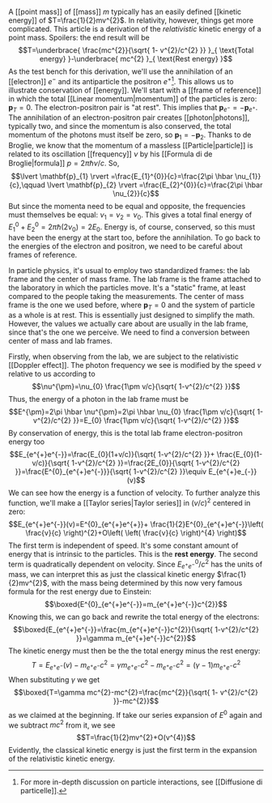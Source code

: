 A [[point mass]] of [[mass]] $m$ typically has an easily defined [[kinetic energy]] of $T=\frac{1}{2}mv^{2}$. In relativity, however, things get more complicated. This article is a derivation of the *relativistic* kinetic energy of a point mass. Spoilers: the end result will be
$$T=\underbrace{ \frac{mc^{2}}{\sqrt{ 1- v^{2}/c^{2} }} }_{ \text{Total energy} }-\underbrace{ mc^{2} }_{ \text{Rest energy} }$$
As the test bench for this derivation, we'll use the annihilation of an [[electron]] $e^{-}$ and its antiparticle the positron $e^{+}$[^1]. This allows us to illustrate conservation of [[energy]]. We'll start with a [[frame of reference]] in which the total [[Linear momentum|momentum]] of the particles is zero: $\mathbf{p}_{T}=0$. The electron-positron pair is "at rest". This implies that $\mathbf{p}_{e^{-}}=-\mathbf{p}_{e^{+}}$. The annihilation of an electron-positron pair creates [[photon|photons]], typically two, and since the momentum is also conserved, the total momentum of the photons must itself be zero, so $\mathbf{p}_{1}=-\mathbf{p}_{2}$. Thanks to de Broglie, we know that the momentum of a massless [[Particle|particle]] is related to its oscillation [[frequency]] $\nu$ by his [[Formula di de Broglie|formula]] $p=2\pi \hbar \nu/c$. So,
$$\lvert \mathbf{p}_{1} \rvert =\frac{E_{1}^{0}}{c}=\frac{2\pi \hbar \nu_{1}}{c},\qquad \lvert \mathbf{p}_{2} \rvert =\frac{E_{2}^{0}}{c}=\frac{2\pi \hbar \nu_{2}}{c}$$
But since the momenta need to be equal and opposite, the frequencies must themselves be equal: $\nu_{1}=\nu_{2}=\nu_{0}$. This gives a total final energy of $E_{1}^{0}+E_{2}^{0}=2\pi \hbar (2\nu_{0})=2E_{0}$. Energy is, of course, conserved, so this must have been the energy at the start too, before the annihilation. To go back to the energies of the electron and positron, we need to be careful about frames of reference.

In particle physics, it's usual to employ two standardized frames: the lab frame and the center of mass frame. The lab frame is the frame attached to the laboratory in which the particles move. It's a "static" frame, at least compared to the people taking the measurements. The center of mass frame is the one we used before, where $\mathbf{p}_{T}=0$ and the system of particle as a whole is at rest. This is essentially just designed to simplify the math. However, the values we actually care about are usually in the lab frame, since that's the one we perceive. We need to find a conversion between center of mass and lab frames.

Firstly, when observing from the lab, we are subject to the relativistic [[Doppler effect]]. The photon frequency we see is modified by the speed $v$ relative to us according to
$$\nu^{\pm}=\nu_{0} \frac{1\pm v/c}{\sqrt{ 1-v^{2}/c^{2} }}$$
Thus, the energy of a photon in the lab frame must be
$$E^{\pm}=2\pi \hbar \nu^{\pm}=2\pi \hbar \nu_{0} \frac{1\pm v/c}{\sqrt{ 1-v^{2}/c^{2} }}=E_{0} \frac{1\pm v/c}{\sqrt{ 1-v^{2}/c^{2} }}$$
By conservation of energy, this is the total lab frame electron-positron energy too
$$E_{e^{+}e^{-}}=\frac{E_{0}(1+v/c)}{\sqrt{ 1-v^{2}/c^{2} }}+ \frac{E_{0}(1-v/c)}{\sqrt{ 1-v^{2}/c^{2} }}=\frac{2E_{0}}{\sqrt{ 1-v^{2}/c^{2} }}=\frac{E^{0}_{e^{+}e^{-}}}{\sqrt{ 1-v^{2}/c^{2} }}\equiv E_{e^{+}e_{-}}(v)$$
 We can see how the energy is a function of velocity. To further analyze this function, we'll make a [[Taylor series|Taylor series]] in $(v/c)^{2}$ centered in zero:
$$E_{e^{+}e^{-}}(v)=E^{0}_{e^{+}e^{+}}+ \frac{1}{2}E^{0}_{e^{+}e^{-}}\left( \frac{v}{c} \right)^{2}+O\left( \left( \frac{v}{c} \right)^{4} \right)$$
The first term is independent of speed. It's some constant amount of energy that is intrinsic to the particles. This is the **rest energy**. The second term is quadratically dependent on velocity. Since $E^{0}_{e^{+}e^{-}}/c^{2}$ has the units of mass, we can interpret this as just the classical kinetic energy $\frac{1}{2}mv^{2}$, with the mass being determined by this now very famous formula for the rest energy due to Einstein:
$$\boxed{E^{0}_{e^{+}e^{-}}=m_{e^{+}e^{-}}c^{2}}$$
Knowing this, we can go back and rewrite the total energy of the electrons:
$$\boxed{E_{e^{+}e^{-}}=\frac{m_{e^{+}e^{-}}c^{2}}{\sqrt{ 1-v^{2}/c^{2} }}=\gamma m_{e^{+}e^{-}}c^{2}}$$
The kinetic energy must then be the the total energy minus the rest energy:
$$T=E_{e^{+}e^{-}}(v)-m_{e^{+}e^{-}}c^{2}=\gamma m_{e^{+}e^{-}}c^{2}-m_{e^{+}e^{-}}c^{2}=(\gamma-1)m_{e^{+}e^{-}}c^{2}$$
When substituting $\gamma$ we get
$$\boxed{T=\gamma mc^{2}-mc^{2}=\frac{mc^{2}}{\sqrt{ 1- v^{2}/c^{2} }}-mc^{2}}$$
as we claimed at the beginning. If take our series expansion of $E^{0}$ again and we subtract $mc^{2}$ from it, we see
$$T=\frac{1}{2}mv^{2}+O(v^{4})$$
Evidently, the classical kinetic energy is just the first term in the expansion of the relativistic kinetic energy.


[^1]: For more in-depth discussion on particle interactions, see [[Diffusione di particelle]].
